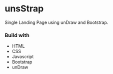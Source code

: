 # unsStrap
Single Landing Page using unDraw and Bootstrap.
### Build with ###
* HTML
* CSS
* Javascript
* Bootstrap
* unDraw
